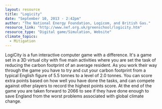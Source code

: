 ```yaml
---
layout: resource
title: "Logicity"
date: "September 10, 2013 - 2:42pm"
author: "The National Energy Foundation, Logicom, and British Gas."
resource_link: "http://www.nef.org.uk/greenschool/logicity.htm"
resource_type: "Digital game/Simulation, Website"
climate_topics:
  - Mitigation
---
```


LogiCity is a fun interactive computer game with a difference. It's a game set in a 3D virtual city with five main activities where you are set the task of reducing the carbon footprint of an average resident. As you work their way through the game you have to try and cut your carbon footprint from a typical English figure of 5.5 tonnes to a level of 2.0 tonnes. You can score extra points based on how well you have done the tasks, and can compete against other players to record the highest points score. At the end of the game you are taken forward to 2066 to see if they have done enough to save England from the worst problems associated with global climate change.
